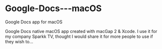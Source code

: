 # Google-Docs---macOS
Google Docs app for macOS


Google Docs native macOS app created with macGap 2 & Xcode. I use it for my company Sparkk TV, thought I would share it for more people to use if they wish to...
